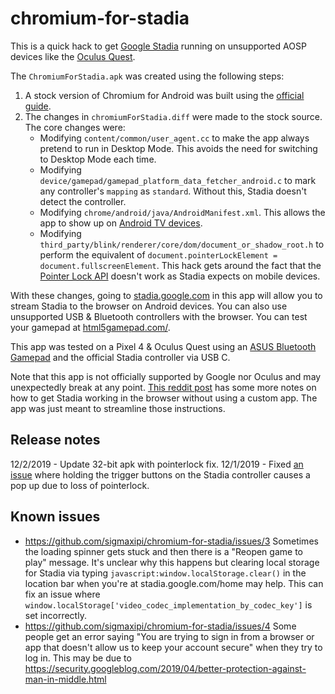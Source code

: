 # chromium-for-stadia
This is a quick hack to get [Google Stadia](https://stadia.google.com/) running on unsupported AOSP devices like the [Oculus Quest](https://www.oculus.com/quest/).

The `ChromiumForStadia.apk` was created using the following steps:

1. A stock version of Chromium for Android was built using the [official guide](https://chromium.googlesource.com/chromium/src/+/master/docs/android_build_instructions.md).
1. The changes in `chromiumForStadia.diff` were made to the stock source. The core changes were:
   * Modifying `content/common/user_agent.cc` to make the app always pretend to run in Desktop Mode. This avoids the need for switching to Desktop Mode each time.
   * Modifying `device/gamepad/gamepad_platform_data_fetcher_android.c` to mark any controller's `mapping` as `standard`. Without this, Stadia doesn't detect the controller.
   * Modifying `chrome/android/java/AndroidManifest.xml`. This allows the app to show up on [Android TV devices](https://developer.android.com/training/tv/start/start).
   * Modifying `third_party/blink/renderer/core/dom/document_or_shadow_root.h` to perform the equivalent of `document.pointerLockElement = document.fullscreenElement`. This hack gets around the fact that the [Pointer Lock API](https://developer.mozilla.org/en-US/docs/Web/API/Pointer_Lock_API) doesn't work as Stadia expects on mobile devices.

With these changes, going to [stadia.google.com](https://stadia.google.com) in this app will allow you to stream Stadia to the browser on Android devices. You can also use unsupported USB & Bluetooth controllers with the browser. You can test your gamepad at [html5gamepad.com/](https://html5gamepad.com/).

This app was tested on a Pixel 4 & Oculus Quest using an [ASUS Bluetooth Gamepad](https://www.asus.com/us/Home-Entertainment/Gamepad-TV500BG/) and the official Stadia controller via USB C.

Note that this app is not officially supported by Google nor Oculus and may unexpectedly break at any point.
[This reddit post](https://www.reddit.com/r/Stadia/comments/e11897/how_to_get_stadia_running_in_android_chrome_on/) has some more notes on how to get Stadia working in the browser without using a custom app. The app was just meant to streamline those instructions.

## Release notes
12/2/2019 - Update 32-bit apk with pointerlock fix.
12/1/2019 - Fixed [an issue](https://www.reddit.com/r/Stadia/comments/e18a9s/instructions_for_running_google_stadia_on_the/f8tknkq/?context=3) where holding the trigger buttons on the Stadia controller causes a pop up due to loss of pointerlock.

## Known issues

* https://github.com/sigmaxipi/chromium-for-stadia/issues/3 Sometimes the loading spinner gets stuck and then there is a "Reopen game to play" message. It's unclear why this happens but clearing local storage for Stadia via typing `javascript:window.localStorage.clear()` in the location bar when you're at stadia.google.com/home may help. This can fix an issue where `window.localStorage['video_codec_implementation_by_codec_key']` is set incorrectly.
* https://github.com/sigmaxipi/chromium-for-stadia/issues/4 Some people get an error saying "You are trying to sign in from a browser or app that doesn't allow us to keep your account secure" when they try to log in. This may be due to https://security.googleblog.com/2019/04/better-protection-against-man-in-middle.html